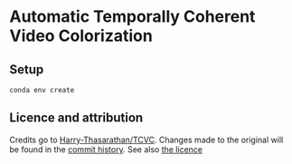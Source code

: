 # Automatic Temporally Coherent Video Colorization

## Setup

`conda env create`

## Licence and attribution

Credits go to [Harry-Thasarathan/TCVC](https://github.com/Harry-Thasarathan/TCVC). Changes made to the original will be found in the [commit history](https://github.com/iver56/TCVC/commits/master). See also [the licence](https://github.com/iver56/TCVC/blob/master/LICENCE.md)
